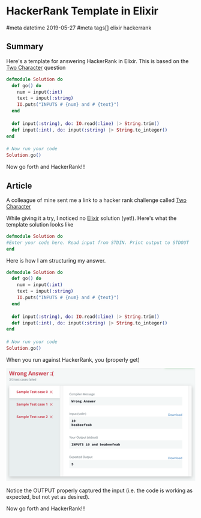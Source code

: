 # HackerRank Template in Elixir
#meta datetime 2019-05-27
#meta tags[] elixir hackerrank

## Summary

Here's a template for answering HackerRank in Elixir.  This is
based on the [Two Character](https://www.hackerrank.com/challenges/two-characters/problem)
question

```elixir
defmodule Solution do
  def go() do
    num = input(:int)
    text = input(:string)
    IO.puts("INPUTS # {num} and # {text}")
  end

  def input(:string), do: IO.read(:line) |> String.trim()
  def input(:int), do: input(:string) |> String.to_integer()
end

# Now run your code
Solution.go()
```

Now go forth and HackerRank!!!

## Article

A colleague of mine sent me a link to a hacker rank challenge
called [Two Character](https://www.hackerrank.com/challenges/two-characters/problem)

While giving it a try, I noticed no [Elixir](https://elixir-lang.org/) solution (yet!).
Here's what the template solution looks like

```elixir
defmodule Solution do
#Enter your code here. Read input from STDIN. Print output to STDOUT
end
```

Here is how I am structuring my answer.

```elixir
defmodule Solution do
  def go() do
    num = input(:int)
    text = input(:string)
    IO.puts("INPUTS # {num} and # {text}")
  end

  def input(:string), do: IO.read(:line) |> String.trim()
  def input(:int), do: input(:string) |> String.to_integer()
end

# Now run your code
Solution.go()
```

When you run against HackerRank, you (properly get)

![Reading and Writing for HackerRank](hackerrank-for-elixir/elixir_solution_setup.png)

Notice the OUTPUT properly captured the input (i.e. the code is
working as expected, but not yet as desired).

Now go forth and HackerRank!!!
